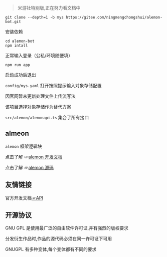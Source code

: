 > 米游社特别版,正在努力看文档中

```
git clone --depth=1 -b mys https://gitee.com/ningmengchongshui/alemon-bot.git 
```
安装依赖
```
cd alemon-bot
npm intall 
```

正常输入登录（公私/环境随便填）
```
npm run app 
```

启动成功后退出

`config/mys.yaml` 打开按照提示输入对象存储配置

因官网暂未更新处理文件上传流写法

该项目选择对象存储作为替代方案

`src/alemon/alemonapi.ts` 集合了所有接口

## almeon

`alemon` 框架逻辑块

点击了解 ☞[alemon 开发文档](http://ningmengchongshui.gitee.io/lemonade)


点击了解 ☞[alemon 源码](https://gitee.com/ningmengchongshui/alemon-bot/tree/core/)

## 友情链接

官方开发文档[☞API](https://webstatic.mihoyo.com/)

## 开源协议

GNU GPL 是使用最广泛的自由软件许可证,并有强烈的版权要求

分发衍生作品时,作品的源代码必须在同一许可证下可用

GNUGPL 有多种变体,每个变体都有不同的要求
